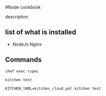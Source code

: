 #Node cookbook

description

## list of what is installed
- NodeJs
Nginx

## Commands

```
chef exec rspec
```
```
kitchen test
```
```
KITCHEN_YAML=kitchen_cloud.yml kitchen test
```
